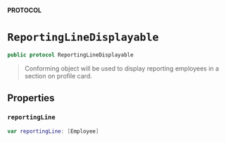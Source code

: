 **PROTOCOL**

# `ReportingLineDisplayable`

```swift
public protocol ReportingLineDisplayable
```

> Conforming object will be used to display reporting employees in a section on profile card.

## Properties
### `reportingLine`

```swift
var reportingLine: [Employee]
```
